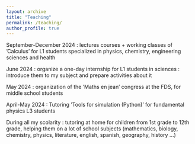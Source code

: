 ```yaml
---
layout: archive
title: "Teaching"
permalink: /teaching/
author_profile: true
---
```



September-December 2024 : lectures courses + working classes of ’Calculus’ for L1 students specialized in
physics, chemistry, engineering sciences and health

June 2024 : organize a one-day internship for L1 students in sciences : introduce them to my
subject and prepare activities about it

May 2024 : organization of the ’Maths en jean’ congress at the FDS, for middle school students

April-May 2024 : Tutoring ’Tools for simulation (Python)’ for fundamental physics L3 students

During all my scolarity : tutoring at home for children from 1st grade to 12th grade, helping them on a lot of school subjects (mathematics, biology, chemistry, physics, literature, english, spanish, geography, history ...)
